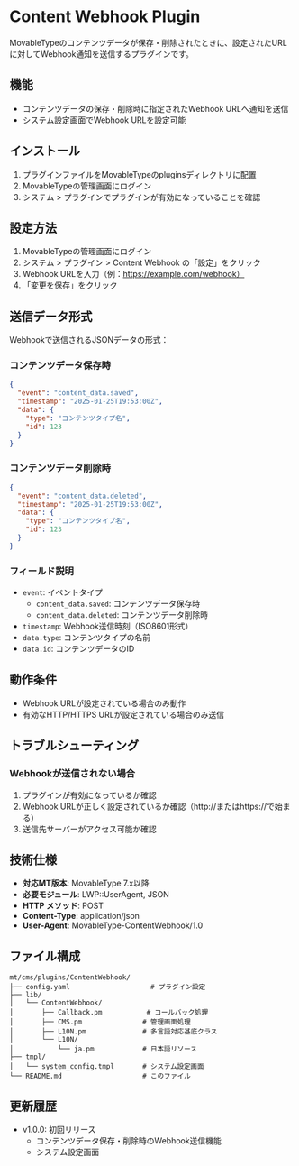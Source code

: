 # Content Webhook Plugin

MovableTypeのコンテンツデータが保存・削除されたときに、設定されたURLに対してWebhook通知を送信するプラグインです。

## 機能

- コンテンツデータの保存・削除時に指定されたWebhook URLへ通知を送信
- システム設定画面でWebhook URLを設定可能

## インストール

1. プラグインファイルをMovableTypeのpluginsディレクトリに配置
2. MovableTypeの管理画面にログイン
3. システム > プラグインでプラグインが有効になっていることを確認

## 設定方法

1. MovableTypeの管理画面にログイン
2. システム > プラグイン > Content Webhook の「設定」をクリック
3. Webhook URLを入力（例：https://example.com/webhook）
4. 「変更を保存」をクリック

## 送信データ形式

Webhookで送信されるJSONデータの形式：

### コンテンツデータ保存時

```json
{
  "event": "content_data.saved",
  "timestamp": "2025-01-25T19:53:00Z",
  "data": {
    "type": "コンテンツタイプ名",
    "id": 123
  }
}
```

### コンテンツデータ削除時

```json
{
  "event": "content_data.deleted",
  "timestamp": "2025-01-25T19:53:00Z",
  "data": {
    "type": "コンテンツタイプ名",
    "id": 123
  }
}
```

### フィールド説明

- `event`: イベントタイプ
  - `content_data.saved`: コンテンツデータ保存時
  - `content_data.deleted`: コンテンツデータ削除時
- `timestamp`: Webhook送信時刻（ISO8601形式）
- `data.type`: コンテンツタイプの名前
- `data.id`: コンテンツデータのID

## 動作条件

- Webhook URLが設定されている場合のみ動作
- 有効なHTTP/HTTPS URLが設定されている場合のみ送信

## トラブルシューティング

### Webhookが送信されない場合

1. プラグインが有効になっているか確認
2. Webhook URLが正しく設定されているか確認（http://またはhttps://で始まる）
3. 送信先サーバーがアクセス可能か確認

## 技術仕様

- **対応MT版本**: MovableType 7.x以降
- **必要モジュール**: LWP::UserAgent, JSON
- **HTTP メソッド**: POST
- **Content-Type**: application/json
- **User-Agent**: MovableType-ContentWebhook/1.0

## ファイル構成

```
mt/cms/plugins/ContentWebhook/
├── config.yaml                    # プラグイン設定
├── lib/
│   └── ContentWebhook/
│       ├── Callback.pm           # コールバック処理
│       ├── CMS.pm               # 管理画面処理
│       ├── L10N.pm              # 多言語対応基底クラス
│       └── L10N/
│           └── ja.pm            # 日本語リソース
├── tmpl/
│   └── system_config.tmpl       # システム設定画面
└── README.md                    # このファイル
```

## 更新履歴

- v1.0.0: 初回リリース
  - コンテンツデータ保存・削除時のWebhook送信機能
  - システム設定画面
